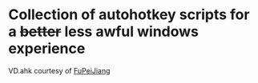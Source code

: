 # Collection of autohotkey scripts for a ~~better~~ less awful windows experience
VD.ahk courtesy of [FuPeiJiang](https://github.com/FuPeiJiang/VD.ahk/)
